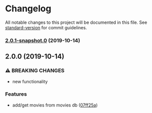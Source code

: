 # Changelog

All notable changes to this project will be documented in this file. See [standard-version](https://github.com/conventional-changelog/standard-version) for commit guidelines.

### [2.0.1-snapshot.0](https://github.com/joakimdecl/homework/compare/v2.0.0...v2.0.1-snapshot.0) (2019-10-14)

## 2.0.0 (2019-10-14)


### ⚠ BREAKING CHANGES

* new functionality

### Features

* add/get movies from movies db ([07ff25a](https://github.com/joakimdecl/homework/commit/07ff25a876be3ad0d994745ff01f18505767ad33))
